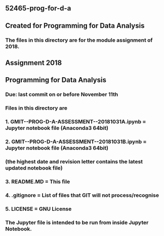 ## 52465-prog-for-d-a
## Created for Programming for Data Analysis

### The files in this directory are for the module assignment of 2018.

## Assignment 2018
## Programming for Data Analysis
### Due: last commit on or before November 11th


### Files in this directory are
### 1. GMIT--PROG-D-A-ASSESSMENT--20181031A.ipynb = Jupyter notebook file (Anaconda3 64bit) 
### 2. GMIT--PROG-D-A-ASSESSMENT--20181031B.ipynb = Jupyter notebook file (Anaconda3 64bit) 
### (the highest date and revision letter contains the latest updated notebook file)

### 3. README.MD                                  = This file
### 4. .gitignore                                 = List of files that GIT will not process/recognise
### 5. LICENSE                                    = GNU License

### The Jupyter file is intended to be run from inside Jupyter Notebook.


